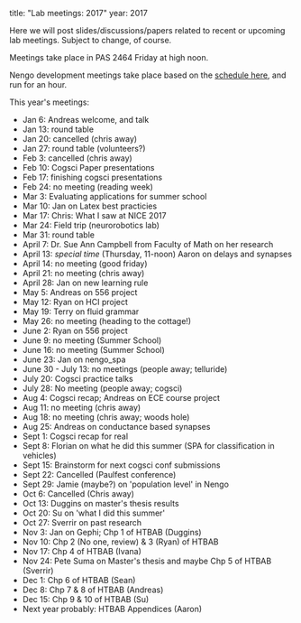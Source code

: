 title: "Lab meetings: 2017" 
year: 2017

Here we will post slides/discussions/papers related to recent or upcoming lab meetings. Subject to change, of course.

Meetings take place in PAS 2464 Friday at high noon.

Nengo development meetings take place based on the [schedule here](https://forum.nengo.ai/c/dev), and run for an hour.

This year's meetings:

- Jan 6: Andreas welcome, and talk
- Jan 13: round table
- Jan 20: cancelled (chris away)
- Jan 27: round table (volunteers?) 
- Feb 3: cancelled (chris away)
- Feb 10: Cogsci Paper presentations
- Feb 17: finishing cogsci presentations
- Feb 24: no meeting (reading week)
- Mar 3: Evaluating applications for summer school
- Mar 10: Jan on Latex best practicies
- Mar 17: Chris: What I saw at NICE 2017
- Mar 24: Field trip (neurorobotics lab)
- Mar 31: round table
- April 7: Dr. Sue Ann Campbell from Faculty of Math on her research
- April 13: *special time* (Thursday, 11-noon) Aaron on delays and synapses
- April 14: no meeting (good friday)
- April 21: no meeting (chris away)
- April 28: Jan on new learning rule
- May 5: Andreas on 556 project
- May 12: Ryan on HCI project
- May 19: Terry on fluid grammar
- May 26: no meeting (heading to the cottage!)
- June 2: Ryan on 556 project
- June 9: no meeting (Summer School)
- June 16: no meeting (Summer School)
- June 23: Jan on nengo_spa
- June 30 - July 13: no meetings (people away; telluride)
- July 20: Cogsci practice talks
- July 28: No meeting (people away; cogsci)
- Aug 4: Cogsci recap; Andreas on ECE course project
- Aug 11: no meeting (chris away)
- Aug 18: no meeting (chris away; woods hole)
- Aug 25: Andreas on conductance based synapses
- Sept 1: Cogsci recap for real
- Sept 8: Florian on what he did this summer (SPA for classification in vehicles)
- Sept 15: Brainstorm for next cogsci conf submissions
- Sept 22: Cancelled (Paulfest conference)
- Sept 29: Jamie (maybe?) on 'population level' in Nengo
- Oct 6: Cancelled (Chris away)
- Oct 13: Duggins on master's thesis results
- Oct 20: Su on 'what I did this summer'
- Oct 27: Sverrir on past research
- Nov 3: Jan on Gephi; Chp 1 of HTBAB (Duggins)
- Nov 10: Chp 2 (No one, review) & 3 (Ryan) of HTBAB 
- Nov 17: Chp 4 of HTBAB (Ivana)
- Nov 24: Pete Suma on Master's thesis and maybe Chp 5 of HTBAB (Sverrir)
- Dec 1: Chp 6 of HTBAB (Sean)
- Dec 8: Chp 7 & 8 of HTBAB (Andreas)
- Dec 15: Chp 9 & 10 of HTBAB (Su)
- Next year probably: HTBAB Appendices (Aaron)

